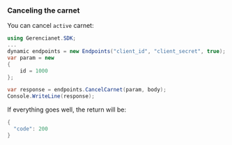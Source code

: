 ### Canceling the carnet

You can cancel `active` carnet:

```c#
using Gerencianet.SDK;
...
dynamic endpoints = new Endpoints("client_id", "client_secret", true);
var param = new
{
    id = 1000
};

var response = endpoints.CancelCarnet(param, body);
Console.WriteLine(response);
```

If everything goes well, the return will be:

```c#
{
  "code": 200
}
```

